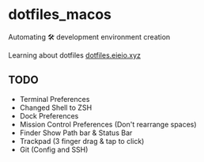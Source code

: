 
# dotfiles_macos
Automating 🛠  development  environment creation

Learning about dotfiles [dotfiles.eieio.xyz](dotfiles.eieio.xyz)


## TODO
- Terminal Preferences
- Changed Shell to ZSH
- Dock Preferences
- Mission Control Preferences (Don't rearrange spaces)
- Finder Show Path bar & Status Bar
- Trackpad (3 finger drag & tap to click)
- Git (Config and SSH)
